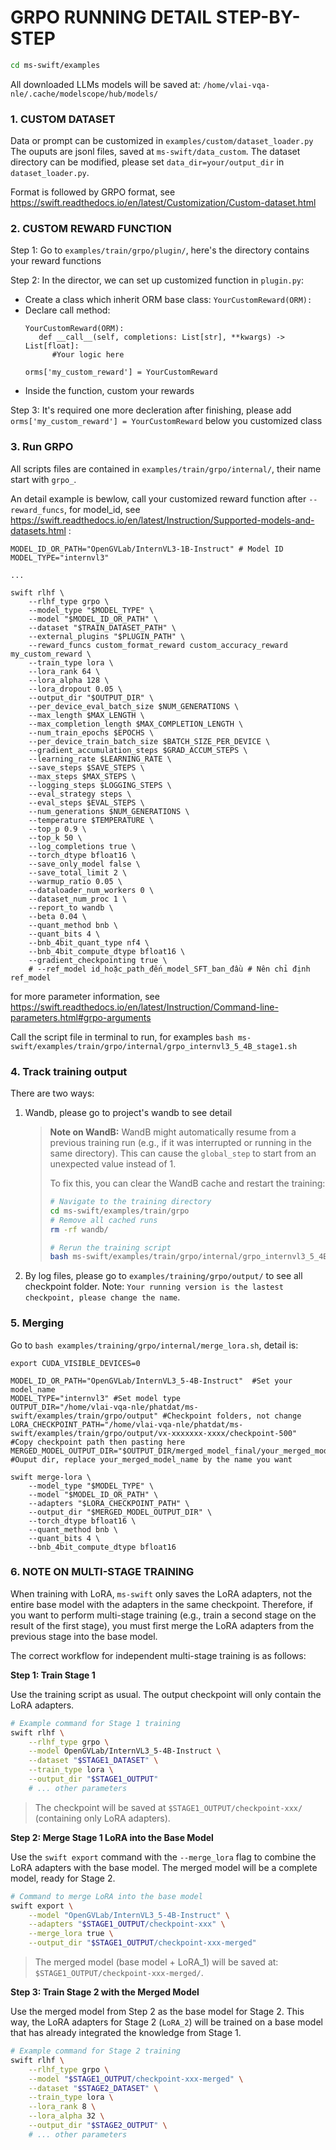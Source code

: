 # GRPO RUNNING DETAIL STEP-BY-STEP

```bash
cd ms-swift/examples
```

All downloaded LLMs models will be saved at: `/home/vlai-vqa-nle/.cache/modelscope/hub/models/`

### 1. CUSTOM DATASET
Data or prompt can be customized in `examples/custom/dataset_loader.py`
The ouputs are jsonl files, saved at `ms-swift/data_custom`. The dataset directory can be modified, please set `data_dir=your/output_dir` in `dataset_loader.py`.

Format is followed by GRPO format, see https://swift.readthedocs.io/en/latest/Customization/Custom-dataset.html


### 2. CUSTOM REWARD FUNCTION
Step 1: Go to `examples/train/grpo/plugin/`, here's the directory contains your reward functions 

Step 2: In the director, we can set up customized function in `plugin.py`:
* Create a class which inherit ORM base class: `YourCustomReward(ORM):`
* Declare call method:
  ```
  YourCustomReward(ORM):
     def __call__(self, completions: List[str], **kwargs) -> List[float]:
        #Your logic here

  orms['my_custom_reward'] = YourCustomReward
  ```
* Inside the function, custom your rewards
  
Step 3: It's required one more decleration after finishing, please add `orms['my_custom_reward'] = YourCustomReward` below you customized class

### 3. Run GRPO
All scripts files are contained in `examples/train/grpo/internal/`, their name start with `grpo_`.

An detail example is bewlow, call your customized reward function after `--reward_funcs`, for model_id, see https://swift.readthedocs.io/en/latest/Instruction/Supported-models-and-datasets.html :
```
MODEL_ID_OR_PATH="OpenGVLab/InternVL3-1B-Instruct" # Model ID
MODEL_TYPE="internvl3" 

... 

swift rlhf \
    --rlhf_type grpo \
    --model_type "$MODEL_TYPE" \
    --model "$MODEL_ID_OR_PATH" \
    --dataset "$TRAIN_DATASET_PATH" \
    --external_plugins "$PLUGIN_PATH" \
    --reward_funcs custom_format_reward custom_accuracy_reward my_custom_reward \
    --train_type lora \
    --lora_rank 64 \
    --lora_alpha 128 \
    --lora_dropout 0.05 \
    --output_dir "$OUTPUT_DIR" \
    --per_device_eval_batch_size $NUM_GENERATIONS \
    --max_length $MAX_LENGTH \
    --max_completion_length $MAX_COMPLETION_LENGTH \
    --num_train_epochs $EPOCHS \
    --per_device_train_batch_size $BATCH_SIZE_PER_DEVICE \
    --gradient_accumulation_steps $GRAD_ACCUM_STEPS \
    --learning_rate $LEARNING_RATE \
    --save_steps $SAVE_STEPS \
    --max_steps $MAX_STEPS \
    --logging_steps $LOGGING_STEPS \
    --eval_strategy steps \
    --eval_steps $EVAL_STEPS \
    --num_generations $NUM_GENERATIONS \
    --temperature $TEMPERATURE \
    --top_p 0.9 \
    --top_k 50 \
    --log_completions true \
    --torch_dtype bfloat16 \
    --save_only_model false \
    --save_total_limit 2 \
    --warmup_ratio 0.05 \
    --dataloader_num_workers 0 \
    --dataset_num_proc 1 \
    --report_to wandb \
    --beta 0.04 \
    --quant_method bnb \
    --quant_bits 4 \
    --bnb_4bit_quant_type nf4 \
    --bnb_4bit_compute_dtype bfloat16 \
    --gradient_checkpointing true \
    # --ref_model id_hoặc_path_đến_model_SFT_ban_đầu # Nên chỉ định ref_model
```

for more parameter information, see https://swift.readthedocs.io/en/latest/Instruction/Command-line-parameters.html#grpo-arguments

Call the script file in terminal to run, for examples  `bash ms-swift/examples/train/grpo/internal/grpo_internvl3_5_4B_stage1.sh`
### 4. Track training output 
There are two ways:

1. Wandb, please go to project's wandb to see detail

   > **Note on WandB:**
   > WandB might automatically resume from a previous training run (e.g., if it was interrupted or running in the same directory). This can cause the `global_step` to start from an unexpected value instead of 1.
   > 
   > To fix this, you can clear the WandB cache and restart the training:
   > ```bash
   > # Navigate to the training directory
   > cd ms-swift/examples/train/grpo
   > # Remove all cached runs
   > rm -rf wandb/
   > 
   > # Rerun the training script
   > bash ms-swift/examples/train/grpo/internal/grpo_internvl3_5_4B_stage1.sh
   > ```

2. By log files, please go to `examples/training/grpo/output/` to see all checkpoint folder. Note: `Your running version is the lastest checkpoint, please change the name`.

### 5. Merging
Go to `bash examples/training/grpo/internal/merge_lora.sh`, detail is:
```
export CUDA_VISIBLE_DEVICES=0 

MODEL_ID_OR_PATH="OpenGVLab/InternVL3_5-4B-Instruct"  #Set your model_name 
MODEL_TYPE="internvl3" #Set model type
OUTPUT_DIR="/home/vlai-vqa-nle/phatdat/ms-swift/examples/train/grpo/output" #Checkpoint folders, not change
LORA_CHECKPOINT_PATH="/home/vlai-vqa-nle/phatdat/ms-swift/examples/train/grpo/output/vx-xxxxxxx-xxxx/checkpoint-500"  #Copy checkpoint path then pasting here
MERGED_MODEL_OUTPUT_DIR="$OUTPUT_DIR/merged_model_final/your_merged_model_name" #Ouput dir, replace your_merged_model_name by the name you want

swift merge-lora \
    --model_type "$MODEL_TYPE" \
    --model "$MODEL_ID_OR_PATH" \
    --adapters "$LORA_CHECKPOINT_PATH" \
    --output_dir "$MERGED_MODEL_OUTPUT_DIR" \
    --torch_dtype bfloat16 \
    --quant_method bnb \
    --quant_bits 4 \
    --bnb_4bit_compute_dtype bfloat16

```

### 6. NOTE ON MULTI-STAGE TRAINING

When training with LoRA, `ms-swift` only saves the LoRA adapters, not the entire base model with the adapters in the same checkpoint. Therefore, if you want to perform multi-stage training (e.g., train a second stage on the result of the first stage), you must first merge the LoRA adapters from the previous stage into the base model.

The correct workflow for independent multi-stage training is as follows:

**Step 1: Train Stage 1**

Use the training script as usual. The output checkpoint will only contain the LoRA adapters.

```bash
# Example command for Stage 1 training
swift rlhf \
    --rlhf_type grpo \
    --model OpenGVLab/InternVL3_5-4B-Instruct \
    --dataset "$STAGE1_DATASET" \
    --train_type lora \
    --output_dir "$STAGE1_OUTPUT"
    # ... other parameters
```
> The checkpoint will be saved at `$STAGE1_OUTPUT/checkpoint-xxx/` (containing only LoRA adapters).

**Step 2: Merge Stage 1 LoRA into the Base Model**

Use the `swift export` command with the `--merge_lora` flag to combine the LoRA adapters with the base model. The merged model will be a complete model, ready for Stage 2.

```bash
# Command to merge LoRA into the base model
swift export \
    --model "OpenGVLab/InternVL3_5-4B-Instruct" \
    --adapters "$STAGE1_OUTPUT/checkpoint-xxx" \
    --merge_lora true \
    --output_dir "$STAGE1_OUTPUT/checkpoint-xxx-merged"
```
> The merged model (base model + LoRA_1) will be saved at: `$STAGE1_OUTPUT/checkpoint-xxx-merged/`.

**Step 3: Train Stage 2 with the Merged Model**

Use the merged model from Step 2 as the base model for Stage 2. This way, the LoRA adapters for Stage 2 (`LoRA_2`) will be trained on a base model that has already integrated the knowledge from Stage 1.

```bash
# Example command for Stage 2 training
swift rlhf \
    --rlhf_type grpo \
    --model "$STAGE1_OUTPUT/checkpoint-xxx-merged" \
    --dataset "$STAGE2_DATASET" \
    --train_type lora \
    --lora_rank 8 \
    --lora_alpha 32 \
    --output_dir "$STAGE2_OUTPUT" \
    # ... other parameters
```
